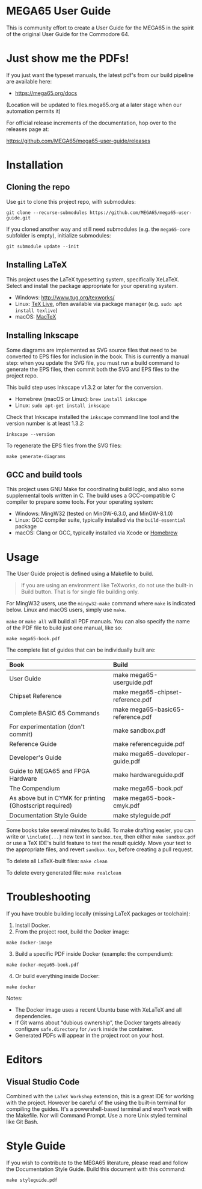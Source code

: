 # MEGA65 User Guide

This is community effort to create a User Guide for the MEGA65 in the spirit of the original User Guide for the Commodore 64.

# Just show me the PDFs!

If you just want the typeset manuals, the latest pdf's from our build pipeline are available here:

- https://mega65.org/docs

(Location will be updated to files.mega65.org at a later stage when our automation permits it)

For official release increments of the documentation, hop over to the releases page at:

https://github.com/MEGA65/mega65-user-guide/releases

# Installation

## Cloning the repo

Use `git` to clone this project repo, with submodules:

```
git clone --recurse-submodules https://github.com/MEGA65/mega65-user-guide.git
```

If you cloned another way and still need submodules (e.g. the `mega65-core` subfolder is empty), initialize submodules:

```
git submodule update --init
```

## Installing LaTeX

This project uses the LaTeX typesetting system, specifically XeLaTeX. Select and install the package appropriate for your operating system.

- Windows: http://www.tug.org/texworks/
- Linux: [TeX Live](https://tug.org/texlive/), often available via package manager (e.g. `sudo apt install texlive`)
- macOS: [MacTeX](https://www.tug.org/mactex/)

## Installing Inkscape

Some diagrams are implemented as SVG source files that need to be converted to EPS files for inclusion in the book. This is currently a manual step: when you update the SVG file, you must run a build command to generate the EPS files, then commit both the SVG and EPS files to the project repo.

This build step uses Inkscape v1.3.2 or later for the conversion.

* Homebrew (macOS or Linux): `brew install inkscape`
* Linux: `sudo apt-get install inkscape`

Check that Inkscape installed the `inkscape` command line tool and the version number is at least 1.3.2:

```
inkscape --version
```

To regenerate the EPS files from the SVG files:

```
make generate-diagrams
```

## GCC and build tools

This project uses GNU Make for coordinating build logic, and also some supplemental tools written in C. The build uses a GCC-compatible C compiler to prepare some tools. For your operating system:

- Windows: MingW32 (tested on MinGW-6.3.0, and MinGW-8.1.0)
- Linux: GCC compiler suite, typically installed via the `build-essential` package
- macOS: Clang or GCC, typically installed via Xcode or [Homebrew](https://brew.sh)

# Usage

The User Guide project is defined using a Makefile to build.

> If you are using an environment like TeXworks, do not use the built-in Build button. That is for single file building only.

For MingW32 users, use the `mingw32-make` command where `make` is indicated below. Linux and macOS users, simply use `make`.

`make` or `make all` will build all PDF manuals. You can also specify the name of the PDF file to build just one manual, like so:

```
make mega65-book.pdf
```

The complete list of guides that can be individually built are:

| Book                                                     | Build                             |
| :------------------------------------------------------- | :-------------------------------- |
| User Guide                                               | make mega65-userguide.pdf         |
| Chipset Reference                                        | make mega65-chipset-reference.pdf |
| Complete BASIC 65 Commands                               | make mega65-basic65-reference.pdf |
| For experimentation (don't commit)                       | make sandbox.pdf                  |
| Reference Guide                                          | make referenceguide.pdf           |
| Developer's Guide                                        | make mega65-developer-guide.pdf   |
| Guide to MEGA65 and FPGA Hardware                        | make hardwareguide.pdf            |
| The Compendium                                           | make mega65-book.pdf              |
| As above but in CYMK for printing (Ghostscript required) | make mega65-book-cmyk.pdf         |
| Documentation Style Guide                                | make styleguide.pdf               |

Some books take several minutes to build. To make drafting easier, you can write or `\include{...}` new text in `sandbox.tex`, then either `make sandbox.pdf` or use a TeX IDE's build feature to test the result quickly. Move your text to the appropriate files, and revert `sandbox.tex`, before creating a pull request.

To delete all LaTeX-built files: `make clean`

To delete every generated file: `make realclean`

# Troubleshooting

If you have trouble building locally (missing LaTeX packages or toolchain):

1. Install Docker.
2. From the project root, build the Docker image:

```
make docker-image
```

3. Build a specific PDF inside Docker (example: the compendium):

```
make docker-mega65-book.pdf
```

4. Or build everything inside Docker:

```
make docker
```

Notes:

- The Docker image uses a recent Ubuntu base with XeLaTeX and all dependencies.
- If Git warns about “dubious ownership”, the Docker targets already configure `safe.directory` for `/work` inside the container.
- Generated PDFs will appear in the project root on your host.

# Editors

## Visual Studio Code

Combined with the `LaTeX Workshop` extension, this is a great IDE for working with the project. However be careful of the using the built-in terminal for compiling the guides. It's a powershell-based terminal and won't work with the Makefile. Nor will Command Prompt. Use a more Unix styled terminal like Git Bash.

# Style Guide

If you wish to contribute to the MEGA65 literature, please read and follow the Documentation Style Guide. Build this document with this command:

```
make styleguide.pdf
```
